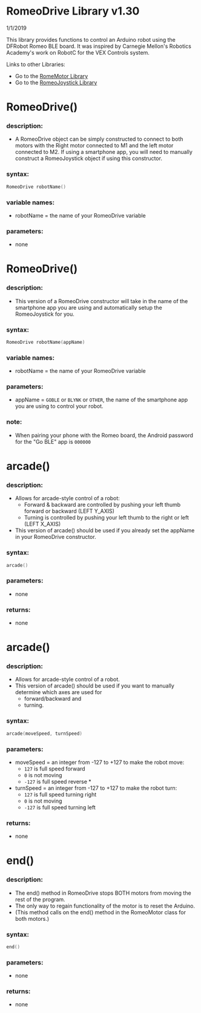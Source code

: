 # RomeoDrive Library v1.30
1/1/2019

This library provides functions to control an Arduino robot using the DFRobot Romeo BLE board.
It was inspired by Carnegie Mellon's Robotics Academy's work on RobotC for the VEX Controls system.

Links to other Libraries:
* Go to the [RomeMotor Library](RomeoMotor%20Library.md)
* Go to the [RomeoJoystick Library](RomeoJoystick%20Library.md)



# RomeoDrive()
### description:
* A RomeoDrive object can be simply constructed to connect to both motors with the Right motor connected to M1 and the left motor connected to M2.  If using a smartphone app, you will need to manually construct a RomeoJoystick object if using this constructor.
### syntax:
```c
RomeoDrive robotName()
```
### variable names:
* robotName = the name of your RomeoDrive variable
### parameters:
* none



# RomeoDrive()
### description:
* This version of a RomeoDrive constructor will take in the name of the smartphone app you are using and automatically setup the RomeoJoystick for you.
### syntax:
```c
RomeoDrive robotName(appName)
```
### variable names:
* robotName = the name of your RomeoDrive variable
### parameters:
* appName = ```GOBLE``` or ```BLYNK``` or ```OTHER```, the name of the smartphone app you are using to control your robot.

### note:
* When pairing your phone with the Romeo board, the Android password for the "Go BLE" app is ```000000```



# arcade()
### description:
* Allows for arcade-style control of a robot:
  * Forward & backward are controlled by pushing your left thumb forward or backward (LEFT Y_AXIS)
  * Turning is controlled by pushing your left thumb to the right or left (LEFT X_AXIS)
* This version of arcade() should be used if you already set the appName in your RomeoDrive constructor.
### syntax:
```c
arcade()
```
### parameters:
* none
### returns:
* none



# arcade()
### description:
* Allows for arcade-style control of a robot.
* This version of arcade() should be used if you want to manually determine which axes are used for 
  * forward/backward and 
  * turning.
### syntax:
```c
arcade(moveSpeed, turnSpeed)
```
### parameters:
* moveSpeed = an integer from -127 to +127 to make the robot move:
  * ```127``` is full speed forward
  * ```0``` is not moving
  * ```-127``` is full speed reverse
    *
* turnSpeed = an integer from -127 to +127 to make the robot turn:
  * ```127``` is full speed turning right
  * ```0``` is not moving
  * ```-127``` is full speed turning left
### returns:
* none



# end()
### description:
* The end() method in RomeoDrive stops BOTH motors from moving the rest of the program.
* The only way to regain functionality of the motor is to reset the Arduino.
* (This method calls on the end() method in the RomeoMotor class for both motors.)
### syntax:
```c
end()
```
 ### parameters:
 * none
 ### returns:
 * none

 